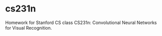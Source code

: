 # cs231n
Homework for Stanford CS class CS231n: Convolutional Neural Networks for Visual Recognition. 
